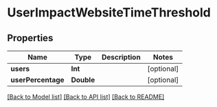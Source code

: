 # UserImpactWebsiteTimeThreshold

## Properties
Name | Type | Description | Notes
------------ | ------------- | ------------- | -------------
**users** | **Int** |  | [optional] 
**userPercentage** | **Double** |  | [optional] 

[[Back to Model list]](../README.md#documentation-for-models) [[Back to API list]](../README.md#documentation-for-api-endpoints) [[Back to README]](../README.md)


